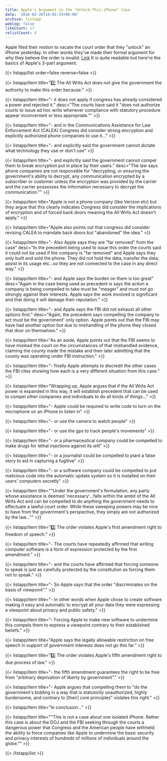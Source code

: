 ```yaml
---
title: Apple's Argument in the "Unlock-This-iPhone" Case
date: '2016-02-26T16:05:33+00:00'
archive: listapp
weblog: false
likeCount: 17
relistCount: 4
---
```


Apple filed their motion to vacate the court order that they "unlock" an iPhone yesterday. In other words they've made their formal argument for why they believe the order is invalid. [Link](https://www.documentcloud.org/documents/2722199-5-15-MJ-00451-SP-USA-v-Black-Lexus-IS300.html) It is quite readable but here're the basics of Apple's 3-part argument.

<!--more-->

{{< listapp/list order=false reverse=false >}}

   {{< listapp/item title="1️⃣ The All Writs Act does not give the government the authority to make this order because:" >}}

   {{< listapp/item title="- it does not apply if congress has already considered a power and rejected it."
      desc="The courts have said it \"does not authorize courts to issue ad hoc writs whenever compliance with statutory procedure appear inconvenient or less appropriate.\"" >}}

   {{< listapp/item title="- and in the Communications Assistance for Law Enforcement Act (CALEA) Congress did consider strong encryption and explicitly authorized phone companies to use it…" >}}

   {{< listapp/item title="- and explicitly said the government cannot dictate what technology they use or don't use" >}}

   {{< listapp/item title="- and explicitly said the government cannot compel them to break encryption put in place by their users."
      desc="The law says phone companies are not responsible for \"decrypting, or ensuring the government's ability to decrypt, any communication encrypted by a subscriber or customer unless the encryption was provided by the carrier and the carrier possesses the information necessary to decrypt the communication.\"" >}}

   {{< listapp/item title="Apple is not a phone company (like Verizon etc) but they argue that this clearly indicates Congress did consider the implications of encryption and of forced back doors meaning the All Writs Act doesn't apply." >}}

   {{< listapp/item title="Apple also points out that congress did consider revising CALEA to mandate back doors but \"abandoned\" the idea." >}}

   {{< listapp/item title="- Also Apple says they are \"far removed\" from the case"
      desc="In the precedent being used to issue this order the courts said it could not be used if the company is \"far removed\" and Apple says they only built and sold the phone. They did not hold the data, transfer the data, assist in its usage etc…so they are not connected to the case in any direct way." >}}

   {{< listapp/item title="- and Apple says the burden on them is too great"
      desc="Again in the case being used as precedent is says the action a company is being compelled to take must be \"meager\" and must not go strongly against their interests. Apple says the work involved is significant and that doing it will damage their reputation." >}}

   {{< listapp/item title="- and Apple says the FBI did not exhaust all other options first."
      desc="Again, the precedent says compelling the company to act must be the government' only option. Apple points out that the FBI may have had another option but due to mishandling of the phone they closed that door on themselves." >}}

   {{< listapp/item title="As an aside, Apple points out that the FBI seems to have mislead the court on the circumstances of that mishandled evidence, claiming the county made the mistake and then later admitting that the county was operating under FBI instruction." >}}

   {{< listapp/item title="- finally Apple attempts to discredit the other cases the FBI cites showing how each is a very different situation from this case." >}}

   {{< listapp/item title="Wrapping up, Apple argues that if the All Writs Act power is expanded in this way, it will establish precedent that can be used to compel other companies and individuals to do all kinds of things..." >}}

   {{< listapp/item title="- Apple could be required to write code to turn on the microphone on an iPhone to listen in" >}}

   {{< listapp/item title="- or use the camera to watch people" >}}

   {{< listapp/item title="- or use the gps to track people's movements" >}}

   {{< listapp/item title="- or a pharmaceutical company could be compelled to make drugs for lethal injections against its will" >}}

   {{< listapp/item title="- or a journalist could be compelled to plant a false story to aid in capturing a fugitive" >}}

   {{< listapp/item title="- or a software company could be compelled to put malicious code into the automatic update system so it is installed on their users' computers secretly" >}}

   {{< listapp/item title="\"Under the government's formulation, any party whose assistance is deemed 'necessary'…falls within the ambit of the All Writs Act and can be compelled to do anything the government needs to effectuate a lawful court order. While these sweeping powers may be nice to have from the government's perspective, they simply are not authorized by the law…\"" >}}

   {{< listapp/item title="2️⃣ The order violates Apple's first amendment right to freedom of speech." >}}

   {{< listapp/item title="- The courts have repeatedly affirmed that writing computer software is a form of expression protected by the first amendment." >}}

   {{< listapp/item title="- and the courts have affirmed that forcing someone to speak is just as carefully protected by the constitution as forcing them not to speak." >}}

   {{< listapp/item title="- So Apple says that the order \"discriminates on the basis of viewpoint\"." >}}

   {{< listapp/item title="- In other words when Apple chose to create software making it easy and automatic to encrypt all your data they were expressing a viewpoint about privacy and public safety." >}}

   {{< listapp/item title="- Forcing Apple to make new software to undermine this compels them to express a viewpoint contrary to their established beliefs." >}}

   {{< listapp/item title="Apple says the legally allowable restriction on free speech in support of government interests does not go this far." >}}

   {{< listapp/item title="3️⃣ The order violates Apple's fifth amendment right to due process of law." >}}

   {{< listapp/item title="- the fifth amendment guarantees the right to be free from \"arbitrary deprivation of liberty by government\"." >}}

   {{< listapp/item title="- Apple argues that compelling them to \"do the government's bidding in a way that is statutorily unauthorized, highly burdensome, and contrary to [their] core principles\" violates this right." >}}

   {{< listapp/item title="In conclusion..." >}}

   {{< listapp/item title="\"This is not a case about one isolated iPhone. Rather this case is about the DOJ and the FBI seeking through the courts a dangerous power that Congress and the American people have withheld: the ability to force companies like Apple to undermine the basic security and privacy interests of hundreds of millions of individuals around the globe.\"" >}}

{{< /listapp/list >}}
